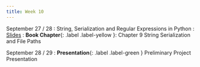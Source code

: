 ```yaml
---
title: Week 10
---
```


September 27 / 28
: String, Serialization and Regular Expressions in Python
    : [Slides]()
: **Book Chapter**{: .label .label-yellow }: Chapter 9 String Serialization and File Paths

September 28 / 29
: **Presentation**{: .label .label-green } Preliminary Project Presentation
